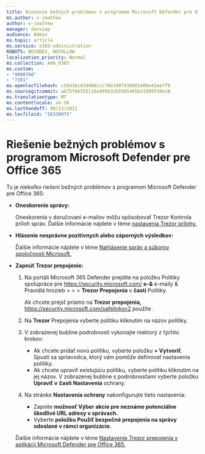 ```yaml
---
title: Riešenie bežných problémov s programom Microsoft Defender pre Office 365
ms.author: v-jmathew
author: v-jmathew
manager: dansimp
audience: Admin
ms.topic: article
ms.service: o365-administration
ROBOTS: NOINDEX, NOFOLLOW
localization_priority: Normal
ms.collection: Adm_O365
ms.custom:
- "9000760"
- "7391"
ms.openlocfilehash: c5043bcd3d40dccc76b348f436001408e42ee7f9
ms.sourcegitcommit: ab75f66355116e995b3cb5505465b31989339e28
ms.translationtype: MT
ms.contentlocale: sk-SK
ms.lasthandoff: 08/13/2021
ms.locfileid: "58330075"
---
```

# <a name="fix-common-problems-with-microsoft-defender-for-office-365"></a>Riešenie bežných problémov s programom Microsoft Defender pre Office 365

Tu je niekoľko riešení bežných problémov s programom Microsoft Defender pre Office 365:

- **Oneskorenie správy:**

  Oneskorenia v doručovaní e-mailov môžu spôsobovať Trezor Kontrola príloh správ. Ďalšie informácie nájdete v téme [nastavenia Trezor prílohy.](https://docs.microsoft.com/microsoft-365/security/office-365-security/safe-attachments#safe-attachments-policy-settings)

- **Hlásenie nesprávne pozitívnych alebo záporných výsledkov:**

  Ďalšie informácie nájdete v téme [Nahlásenie správ a súborov spoločnosti Microsoft.](https://docs.microsoft.com/microsoft-365/security/office-365-security/report-junk-email-messages-to-microsoft)

- **Zapnúť Trezor prepojenie:**

  1. Na portáli Microsoft 365 Defender prejdite na položku Politiky spolupráce pre <https://security.microsoft.com/> **e-&** e-maily & Pravidlá hrozieb \>  \>  \> **Trezor Prepojenia** v **časti** Politiky.

     Ak chcete prejsť priamo na **Trezor prepojenia,** <https://security.microsoft.com/safelinksv2> použite .

  2. Na **Trezor** Prepojenia vyberte politiku kliknutím na názov politiky.
  3. V zobrazenej bubline podrobností vykonajte niektorý z týchto krokov:
     - Ak chcete pridať novú politiku, vyberte položku **+ Vytvoriť**. Spustí sa sprievodca, ktorý vám pomôže definovať nastavenia politiky.
     - Ak chcete upraviť existujúcu politiku, vyberte politiku kliknutím na jej názov. V zobrazenej bubline s podrobnosťami vyberte položku **Upraviť v** **časti Nastavenia** ochrany.
  4. Na stránke **Nastavenia ochrany** nakonfigurujte tieto nastavenia:
     - Zapnite **možnosť Výber akcie pre neznáme potenciálne škodlivé URL adresy v správach.**
     - Vyberte **položku Použiť bezpečné prepojenia na správy odoslané v rámci organizácie**.

  Ďalšie informácie nájdete v téme [Nastavenie Trezor prepojenia v aplikácii Microsoft Defender pre Office 365.](https://docs.microsoft.com/microsoft-365/security/office-365-security/set-up-safe-links-policies)
